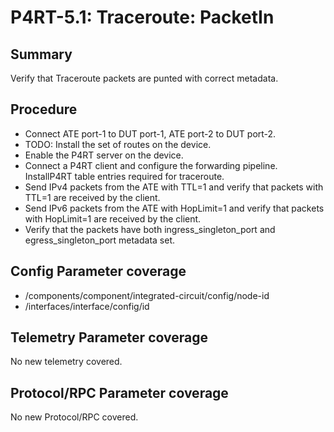 # P4RT-5.1: Traceroute: PacketIn


## Summary

Verify that Traceroute packets are punted with correct metadata.


## Procedure

*	Connect ATE port-1 to DUT port-1, ATE port-2 to DUT port-2.
*	TODO: Install the set of routes on the device.
*	Enable the P4RT server on the device.
*	Connect a P4RT client and configure the forwarding pipeline. InstallP4RT table 	entries required for traceroute.
*	Send IPv4 packets from the ATE with TTL=1 and verify that packets with TTL=1 are received by the client.
*	Send IPv6 packets from the ATE with HopLimit=1 and verify that packets with HopLimit=1 are received by the client.
*	Verify that the packets have both ingress_singleton_port and egress_singleton_port metadata set.


## Config Parameter coverage

*    /components/component/integrated-circuit/config/node-id
*    /interfaces/interface/config/id


## Telemetry Parameter coverage

No new telemetry covered.


## Protocol/RPC Parameter coverage

No new Protocol/RPC covered.

